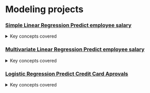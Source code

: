
# Modeling projects

###  [Simple Linear Regression Predict employee salary](https://github.com/Bubbablack/Portfolio/tree/main/models/multivariate-linear-regression-predict-salary)<br>
<details>
<summary> Key concepts covered</summary>
  <ul>
    <li>Data cleaning</li>
    <li>Exploritory data analysis</li>
    <li>Fitting a model (Simple linear regression model)</li>
    <li>Model evaluation</li>
  </ul>
</details>

###  [Multivariate Linear Regression Predict employee salary](https://github.com/Bubbablack/Portfolio/tree/main/models/multivariate-linear-regression-predict-salary)<br>
<details>
<summary> Key concepts covered</summary>
  <ul>
    <li>Data cleaning</li>
    <li>Exploritory data analysis</li>
    <li>Feature selection</li>
    <li>One hot encoding</li>
    <li>Fitting a model (multivariate linear regression model)</li>
    <li>Model evaluation</li>
  </ul>
</details>

###  [Logistic Regression Predict Credit Card Aprovals](https://github.com/Bubbablack/Portfolio/tree/main/models/Kevin-Mntambo-252-predict-credit-card-approvals-python)<br>
<details>
<summary> Key concepts covered</summary>
  <ul>
    <li>missing value imputation</li>
    <li>Exploritory data analysis</li>
    <li>label encoding</li>
    <li>Fitting a model (logistic regression model)</li>
    <li>Model evaluation</li>
  </ul>
</details>
